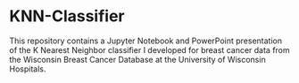 # KNN-Classifier

This repository contains a Jupyter Notebook and PowerPoint presentation of the K Nearest Neighbor classifier I developed for breast cancer data from the Wisconsin Breast Cancer Database at the University of Wisconsin Hospitals.
